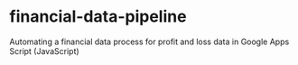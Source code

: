 # financial-data-pipeline
Automating a financial data process for profit and loss data in Google Apps Script (JavaScript)
